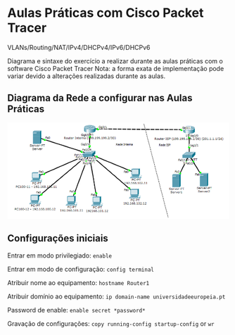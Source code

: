 
# Aulas Práticas com Cisco Packet Tracer
VLANs/Routing/NAT/IPv4/DHCPv4/IPv6/DHCPv6

Diagrama e sintaxe do exercício a realizar durante as aulas práticas com o software Cisco Packet Tracer
Nota: a forma exata de implementação pode variar devido a alterações realizadas durante as aulas.

## Diagrama da Rede a configurar nas Aulas Práticas
![alt text](roteiro-imagem.png)


## Configurações iniciais

Entrar em modo privilegiado: `enable`

Entrar em modo de configuração: `config terminal`

Atribuir nome ao equipamento: `hostname Router1 `

Atribuir domínio ao equipamento: `ip domain-name universidadeeuropeia.pt`

Password de enable: `enable secret *password*`

Gravação de configurações: `copy running-config startup-config` or `wr`
